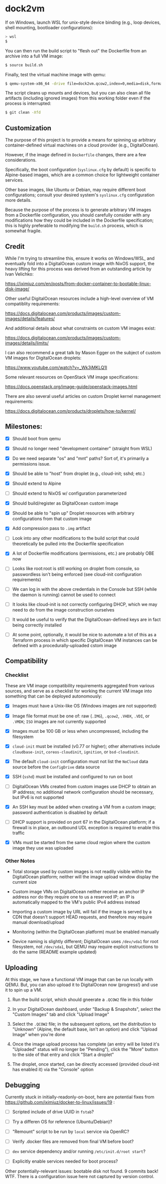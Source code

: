 # dock2vm

If on Windows, launch WSL for unix-style device binding (e.g., loop devices, shell mounting, bootloader configurations):

```sh
> wsl
$
```

You can then run the build script to "flesh out" the Dockerfile from an archive into a full VM image:

```sh
$ source build.sh
```

Finally, test the virtual machine image with qemu:

```sh
$ qemu-system-x86_64 -drive file=dock2vm.qcow2,index=0,media=disk,format=qcow2,if=virtio
```

The script cleans up mounts and devices, but you can also clean all file artifacts (including ignored images) from this working folder even if the process is interrupted:

```sh
$ git clean -Xfd
```

## Customization

The purpose of this project is to provide a means for spinning up arbitrary container-defined virtual machines on a cloud provider (e.g., DigitalOcean).

However, if the image defined in `Dockerfile` changes, there are a few considerations.

Specifically, the boot configuration (`syslinux.cfg` by default) is specific to Alpine-based images, which are a common choice for lightweight container services.

Other base images, like Ubuntu or Debian, may require different boot configurations; consult your desired system's `syslinux.cfg` configuration more details.

Because the purpose of the process is to generate arbitrary VM images from a Dockerfile configuration, you should carefully consider with any modifications how they could be included in the Dockerfile specification; this is highly preferable to modifying the `build.sh` process, which is somewhat fragile.

## Credit

While I'm trying to streamline this, ensure it works on Windows/WSL, and eventually fold into a DigitalOcean custom image with NixOS support, the heavy lifting for this process was derived from an outstanding article by Ivan Velichko:

https://iximiuz.com/en/posts/from-docker-container-to-bootable-linux-disk-image/

Other useful DigitalOcean resources include a high-level overview of VM compatiblity requirements:

https://docs.digitalocean.com/products/images/custom-images/details/features/

And additional details about what constraints on custom VM images exist:

https://docs.digitalocean.com/products/images/custom-images/details/limits/

I can also recommend a great talk by Mason Egger on the subject of custom VM images for DigitalOcean droplets:

https://www.youtube.com/watch?v=_Wk3jMKLQ1I

Some relevant resources on OpenStack VM image specifications:

https://docs.openstack.org/image-guide/openstack-images.html

There are also several useful articles on custom Droplet kernel management requirements:

https://docs.digitalocean.com/products/droplets/how-to/kernel/

## Milestones:

- [x] Should boot from qemu

- [x] Should no longer need "development container" (straight from WSL)

- [x] Do we need separate "os" and "mnt" paths? Sort of, it's primarily a permissions issue.

- [x] Should be able to "host" from droplet (e.g., cloud-init; sshd; etc.)

- [x] Should extend to Alpine

- [ ] Should extend to NixOS w/ configuration parameterized

- [x] Should build/register as DigitalOcean custom image

- [x] Should be able to "spin up" Droplet resources with arbitrary configurations from that custom image

- [x] Add compression pass to `.img` artifact

- [ ] Look into any other modifications to the build script that could theoretically be pulled into the Dockerfile specification

- [x] A lot of Dockerfile modifications (permissions, etc.) are probably OBE now

- [ ] Looks like root:root is still working on droplet from console, so passwordless isn't being enforced (see cloud-init configuration requirements)

- [ ] We can log in with the above credentials in the Console but SSH (while the daemon is running) cannot be used to connect

- [ ] It looks like cloud-init is not correctly configuring DHCP, which we may need to do from the image construction ourselves

- [ ] It would be useful to verify that the DigitalOcean-defined keys are in fact being correctly installed

- [ ] At some point, optionally, it would be nice to automate a lot of this as a Terraform process in which specific DigitalOcean VM instances can be defined with a procedurally-uploaded cstom image

## Compatibility

### Checklist

These are VM image compatibility requirements aggregated from various sources, and serve as a checklist for working the current VM image into something that can be deployed autonomously:

- [x] Images must have a Unix-like OS (Windows images are not supported)

- [x] Image file format must be one of: raw (`.IMG`), `.qcow2`, `.VHDX`, `.VDI`, or `.VMDK`; `ISO` images are not currently supported

- [x] Images must be 100 GB or less when uncompressed, including the filesystem

- [x] `cloud-init` must be installed (v0.77 or higher); other alternatives include `cloudbase-init`, `coreos-cloudinit`, `ignition`, or `bsd-cloudinit`.

- [x] The default `cloud-init` configuration must not list the `NoCloud` data source before the `ConfigDrive` data source

- [x] SSH (`sshd`) must be installed and configured to run on boot

- [ ] DigitalOcean VMs created from custom images use DHCP to obtain an IP address; no additional network configuration should be necessary, but IPv6 is not supported

- [x] An SSH key must be added when creating a VM from a custom image; password authentication is disabled by default

- [ ] DHCP support is provided on port 67 in the DigitalOcean platform; if a firewall is in place, an outbound UDL exception is required to enable this traffic

- [x] VMs must be started from the same cloud region where the custom image they use was uploaded

### Other Notes

* Total storage used by custom images is not readily visible within the DigitalOcean platform; neither will the image upload window display the current size

* Custom image VMs on DigitalOcean neither receive an anchor IP address nor do they require one to us a reserved IP; an IP is automatically mapped to the VM's public IPv4 address instead

* Importing a custom image by URL will fail if the image is served by a CDN that doesn't support HEAD requests, and therefore may require manual download/upload

* Monitoring (within the DigitalOcean platform) must be enabled manually

* Device naming is slightly different; DigitalOcean uses `/dev/vda1` for root filesystem, not `/dev/sda1`, but QEMU may require explicit instructions to do the same (README example updated)

## Uploading

At this stage, we have a functional VM image that can be run locally with QEMU. But, you can also upload it to DigitalOcean now (progress!) and use it to spin up a VM.

1. Run the build script, which should gneerate a `.QCOW2` file in this folder

1. In your DigitalOcean dashboard, under "Backup & Snapshots", select the "Custom Images" tab and click "Upload Image"

1. Select the `.QCOW2` file; in the subsequent options, set the distribution to "Unknown" (Alpine, the default base, isn't an option) and click "Upload Image" when you're done

1. Once the image upload process has complete (an entry will be listed it's "Uploaded" status will no longer be "Pending"), click the "More" button to the side of that entry and click "Start a droplet"

1. The droplet, once started, can be directly accessed (provided cloud-init has enabled it) via the "Console" option

## Debugging

Currently stuck in initially-readonly-on-boot, here are potential fixes from https://github.com/iximiuz/docker-to-linux/issues/19 :

- [ ] Scripted include of drive UUID in `fstab`?

- [ ] Try a differen OS for reference (Ubuntu/Debian)?

- [ ] "Remount" script to be run by `local` service via OpenRC?

- [ ] Verify .docker files are removed from final VM before boot?

- [ ] `dev` service dependency and/or running `/etc/init.d/root start`?

- [ ] Explicitly enable services needed for boot process?

Other potentially-relevant issues: bootable disk not found. 9 commits back! WTF. There is a configuration issue here not captured by version control.

